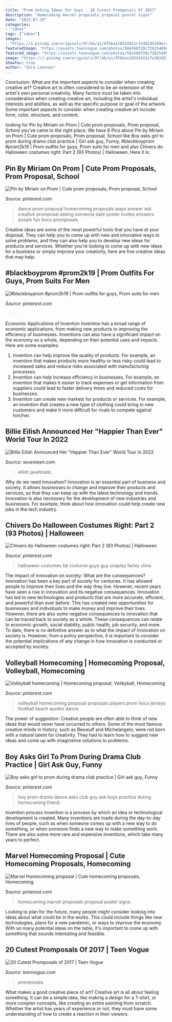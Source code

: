 ```yaml
---
title: "Prom Asking Ideas For Guys : 20 Cutest Promposals Of 2017"
description: "Homecoming marvel proposals proposal poster signs"
date: "2023-07-29"
categories:
- "ideas"
tags: ["ideas"]
images:
- "https://i.pinimg.com/originals/9f/bb/a1/9fbba110533421cfe382d5369ecd76fd.jpg"
featuredImage: "https://assets.teenvogue.com/photos/58e568f20cf2625409ef9615/3:2/w_1200,h_630,c_limit/promposals-fb.jpg"
featured_image: "https://assets.teenvogue.com/photos/58e568f20cf2625409ef9615/3:2/w_1200,h_630,c_limit/promposals-fb.jpg"
image: "https://i.pinimg.com/originals/9f/bb/a1/9fbba110533421cfe382d5369ecd76fd.jpg"
ShowToc: true
author: "Zora Leannon"
---
```



Conclusion: What are the important aspects to consider when creating creative art?
Creative art is often considered to be an extension of the artist's own personal creativity. Many factors must be taken into consideration when creating creative art, including the artist's individual interests and abilities, as well as the specific purpose or goal of the artwork. Some important aspects to consider when creating creative art include: form, color, structure, and content.

	

		
looking for Pin by Miriam on Prom | Cute prom proposals, Prom proposal, School you've came to the right place. We have 8 Pics about Pin by Miriam on Prom | Cute prom proposals, Prom proposal, School like Boy asks girl to prom during drama club practice | Girl ask guy, Funny, #blackboyprom #prom2k19 | Prom outfits for guys, Prom suits for men and also Chivers do Halloween costumes right: Part 2 (93 Photos) | Halloween. Here it is:
		
    
## Pin By Miriam On Prom | Cute Prom Proposals, Prom Proposal, School

<img loading=lazy src="https://i.pinimg.com/736x/00/56/99/005699c314ddf5ce05c20678f4ec8bb5--dance-proposal-proposal-ideas.jpg" onerror="this.onerror=null;this.src='https://tse2.mm.bing.net/th?id=OIP.FR9IBwWljAMyHMVBNH_69wHaJ6&amp;pid=15.1';" alt="Pin by Miriam on Prom | Cute prom proposals, Prom proposal, School">

_Source: pinterest.com_

>dance prom proposal homecoming proposals ways answer ask creative promposal asking someone date poster invites answers posals fun hoco promposals. 

	

Creative ideas are some of the most powerful tools that you have at your disposal. They can help you to come up with new and innovative ways to solve problems, and they can also help you to develop new ideas for products and services. Whether you’re looking to come up with new ideas for a business or simply improve your creativity, here are five creative ideas that may help: 

    
## #blackboyprom #prom2k19 | Prom Outfits For Guys, Prom Suits For Men

<img loading=lazy src="https://i.pinimg.com/736x/ae/20/2b/ae202b4074c243dc7e9b891f105a41a4.jpg" onerror="this.onerror=null;this.src='https://tse2.mm.bing.net/th?id=OIP.2nN1MwUxSXmNHVMa683I3QHaJ4&amp;pid=15.1';" alt="#blackboyprom #prom2k19 | Prom outfits for guys, Prom suits for men">

_Source: pinterest.com_

>. 

	

Economic Applications of Invention
Invention has a broad range of economic applications, from making new products to improving the efficiency of businesses. Inventions can also have a significant impact on the economy as a whole, depending on their potential uses and impacts. Here are some examples: 
1. Invention can help improve the quality of products. For example, an invention that makes products more healthy or less risky could lead to increased sales and reduce risks associated with manufacturing processes. 
2. Invention can help increase efficiency in businesses. For example, an invention that makes it easier to track expenses or get information from suppliers could lead to faster delivery times and reduced costs for businesses. 
3. Invention can create new markets for products or services. For example, an invention that creates a new type of clothing could bring in new customers and make it more difficult for rivals to compete against him/her.

    
## Billie Eilish Announced Her &quot;Happier Than Ever&quot; World Tour In 2022

<img loading=lazy src="https://hips.hearstapps.com/hmg-prod.s3.amazonaws.com/images/187972115-517301622624752-7643973660317328613-n-1621621930.jpg?crop=0.847xw:0.423xh;0.0521xw,0.0195xh&amp;resize=1200:*" onerror="this.onerror=null;this.src='https://tse1.mm.bing.net/th?id=OIP.B7CSs4r6lw7yqwRH_1s_wQHaDs&amp;pid=15.1';" alt="Billie Eilish Announced Her &quot;Happier Than Ever&quot; World Tour in 2022">

_Source: seventeen.com_

>eilish javelinsdc. 

	

Why do we need innovation?
Innovation is an essential part of business and society. It allows businesses to change and improve their products and services, so that they can keep up with the latest technology and trends. Innovation is also necessary for the development of new industries and businesses. For example, think about how innovation could help create new jobs in the tech industry.

    
## Chivers Do Halloween Costumes Right: Part 2 (93 Photos) | Halloween

<img loading=lazy src="https://i.pinimg.com/736x/70/39/33/7039338b38aa2bfd99411596b4c689a1--halloween-decorations-halloween-costumes.jpg" onerror="this.onerror=null;this.src='https://tse2.mm.bing.net/th?id=OIP.Sh4rydLhuVY_p5CvpTYK1wHaHa&amp;pid=15.1';" alt="Chivers do Halloween costumes right: Part 2 (93 Photos) | Halloween">

_Source: pinterest.com_

>halloween costumes fat costume guys guy cosplay farley chris. 

	

The impact of innovation on society: What are the consequences?
Innovation has been a key part of society for centuries. It has allowed people to improve their lives and the way they live. However, recent years have seen a rise in innovation and its negative consequences. Innovation has led to new technologies and products that are more accurate, efficient, and powerful than ever before. This has created new opportunities for businesses and individuals to make money and improve their lives. However, there are also some negative consequences to innovation that can be traced back to society as a whole. These consequences can relate to economic growth, social stability, public health, job security, and more. To date, there is no definitive answer as to what the impact of innovation on society is. However, from a policy perspective, it is important to consider the potential implications of any change in how innovation is conducted or accepted by society.

    
## Volleyball Homecoming | Homecoming Proposal, Volleyball, Homecoming

<img loading=lazy src="https://i.pinimg.com/736x/0f/bf/b2/0fbfb2e101d5ba7a2c7c0a6b90c6c5d2--volleyball-jerseys-beach-volleyball.jpg" onerror="this.onerror=null;this.src='https://tse3.mm.bing.net/th?id=OIP.PV0cOgyiuUkkO2TKQwahmAAAAA&amp;pid=15.1';" alt="Volleyball homecoming | Homecoming proposal, Volleyball, Homecoming">

_Source: pinterest.com_

>volleyball homecoming proposal proposals players prom hoco jerseys football beach quotes dance. 

	

The power of suggestion:
Creative people are often able to think of new ideas that would never have occurred to others. Some of the most famous creative minds in history, such as Beowulf and Michelangelo, were not born with a natural talent for creativity. They had to learn how to suggest new ideas and come up with imaginative solutions to problems.

    
## Boy Asks Girl To Prom During Drama Club Practice | Girl Ask Guy, Funny

<img loading=lazy src="https://i.pinimg.com/736x/f6/66/a5/f666a5388cfa502a4eb09f43618a4527--video-boy-prom-proposal.jpg" onerror="this.onerror=null;this.src='https://tse4.mm.bing.net/th?id=OIP.fz5XLOQ-qHl9uupS-jn8cQHaNE&amp;pid=15.1';" alt="Boy asks girl to prom during drama club practice | Girl ask guy, Funny">

_Source: pinterest.com_

>boy prom drama dance asks club guy ask boys practice during homecoming friend. 

	

Invention process
Invention is a process by which an idea or technological development is created. Many inventions are made during the day-to-day lives of people, such as when someone comes up with a new way to do something, or when someone finds a new way to make something work. There are also some more rare and expensive inventions, which take many years to perfect.

    
## Marvel Homecoming Proposal | Cute Homecoming Proposals, Homecoming

<img loading=lazy src="https://i.pinimg.com/originals/9f/bb/a1/9fbba110533421cfe382d5369ecd76fd.jpg" onerror="this.onerror=null;this.src='https://tse3.mm.bing.net/th?id=OIP.YikZkKPULDlEXhCM7UYFugHaJ4&amp;pid=15.1';" alt="Marvel Homecoming proposal | Cute homecoming proposals, Homecoming">

_Source: pinterest.com_

>homecoming marvel proposals proposal poster signs. 

	

Looking to plan for the future, many people might consider looking into ideas about what could be in the works. This could include things like new technologies, plans for a new pandemic, or ways to improve the economy. With so many potential ideas on the table, it's important to come up with something that sounds interesting and feasible.

    
## 20 Cutest Promposals Of 2017 | Teen Vogue

<img loading=lazy src="https://assets.teenvogue.com/photos/58e568f20cf2625409ef9615/3:2/w_1200,h_630,c_limit/promposals-fb.jpg" onerror="this.onerror=null;this.src='https://tse4.mm.bing.net/th?id=OIP.zljh_FfxrhdMYdY198xs-wHaD4&amp;pid=15.1';" alt="20 Cutest Promposals of 2017 | Teen Vogue">

_Source: teenvogue.com_

>promposals. 

	

What makes a good creative piece of art?
Creative art is all about feeling something. It can be a simple idea, like making a design for a T-shirt, or more complex concepts, like creating an entire painting from scratch. Whether the artist has years of experience or not, they must have some understanding of how to create a reaction in their viewers.

